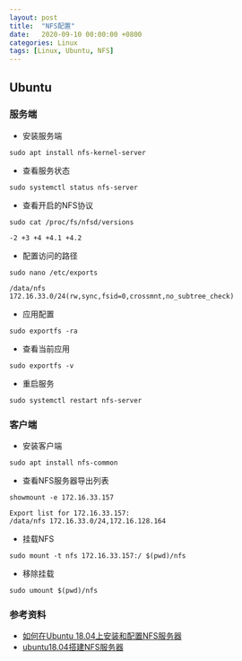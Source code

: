 ```yaml
---
layout: post
title:  "NFS配置"
date:   2020-09-10 00:00:00 +0800
categories: Linux
tags: [Linux, Ubuntu, NFS]
---
```


## Ubuntu
### 服务端
* 安装服务端
```shell
sudo apt install nfs-kernel-server
```

* 查看服务状态
```shell
sudo systemctl status nfs-server
```

* 查看开启的NFS协议
```shell
sudo cat /proc/fs/nfsd/versions
```
```
-2 +3 +4 +4.1 +4.2
```

* 配置访问的路径
```shell
sudo nano /etc/exports
```
```
/data/nfs        172.16.33.0/24(rw,sync,fsid=0,crossmnt,no_subtree_check)
```

* 应用配置
```shell
sudo exportfs -ra
```

* 查看当前应用
```shell
sudo exportfs -v
```

* 重启服务
```shell
sudo systemctl restart nfs-server
```

### 客户端
* 安装客户端
```shell
sudo apt install nfs-common
```

* 查看NFS服务器导出列表
```shell
showmount -e 172.16.33.157
```
```shell
Export list for 172.16.33.157:
/data/nfs 172.16.33.0/24,172.16.128.164
```

* 挂载NFS
```shell
sudo mount -t nfs 172.16.33.157:/ $(pwd)/nfs
```

* 移除挂载
```shell
sudo umount $(pwd)/nfs
```

### 参考资料
* [如何在Ubuntu 18.04上安装和配置NFS服务器](https://www.myfreax.com/how-to-install-and-configure-an-nfs-server-on-ubuntu-18-04/)
* [ubuntu18.04搭建NFS服务器](https://www.shuzhiduo.com/A/VGzlQbv1Jb/)
